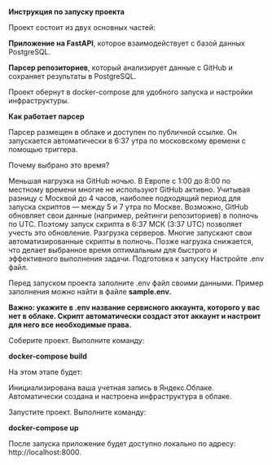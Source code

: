 **Инструкция по запуску проекта**

Проект состоит из двух основных частей:

**Приложение на FastAPI**, которое взаимодействует с базой данных PostgreSQL.

**Парсер репозиториев**, который анализирует данные с GitHub и сохраняет результаты в PostgreSQL.

Проект обернут в docker-compose для удобного запуска и настройки инфраструктуры.

**Как работает парсер**

Парсер размещен в облаке и доступен по публичной ссылке. Он запускается автоматически в 6:37 утра по московскому времени с помощью триггера.

Почему выбрано это время?

Меньшая нагрузка на GitHub ночью. В Европе с 1:00 до 8:00 по местному времени многие не используют GitHub активно. Учитывая разницу с Москвой до 4 часов, наиболее подходящий период для запуска скриптов — между 5 и 7 утра по Москве.
Возможно, GitHub обновляет свои данные (например, рейтинги репозиториев) в полночь по UTC. Поэтому запуск скрипта в 6:37 МСК (3:37 UTC) позволяет учесть это обновление.
Разгрузка серверов. Многие запускают свои автоматизированные скрипты в полночь. Позже нагрузка снижается, что делает выбранное время оптимальным для быстрого и эффективного выполнения задачи.
Подготовка к запуску
Настройте .env файл.

Перед запуском проекта заполните .env файл своими данными. Пример заполнения можно найти в файле **sample.env.**

**Важно: укажите в .env название сервисного аккаунта, которого у вас нет в облаке. Скрипт автоматически создаст этот аккаунт и настроит для него все необходимые права.**

Соберите проект. Выполните команду:

**docker-compose build**

На этом этапе будет:

Инициализирована ваша учетная запись в Яндекс.Облаке.
Автоматически создана и настроена инфраструктура в облаке.

Запустите проект. Выполните команду:

**docker-compose up**

После запуска приложение будет доступно локально по адресу: http://localhost:8000.
